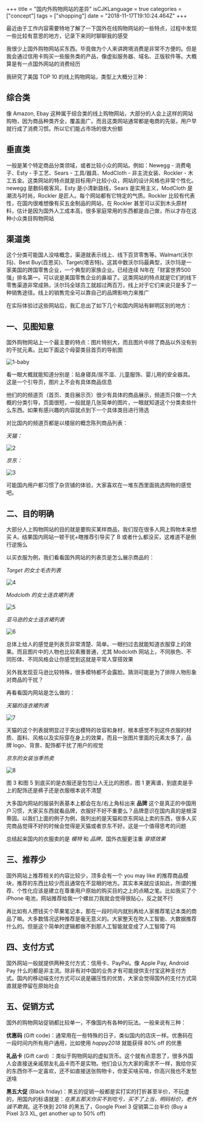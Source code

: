 +++
title = "国内外购物网站的差异"
isCJKLanguage = true
categories = ["concept"]
tags = ["shopping"]
date = "2018-11-17T19:10:24.464Z"
+++

最近由于工作内容需要特地了解了一下国外在线购物网站的一些特点，过程中发现一些比较有意思的地方，记录下来同时聊聊我的感受

我很少上国外购物网站买东西。毕竟做为个人来讲跨境消费是非常不方便的。但是我会通过信用卡购买一些服务类的产品，像虚拟服务器、域名、正版软件等。大概算是有一点国外网站的消费经历

我研究了美国 TOP 10 的线上购物网站，类型上大概分三种：

## 综合类

像 Amazon, Ebay 这种属于综合类的线上购物网站，大部分的人会上这样的网站购物，因为商品种类齐全，覆盖面广。而且这类网站通常都是电商的先驱，用户早就行成了消费习惯。所以它们能占市场的很大份额

## 垂直类

一般是某个特定商品分类领域，或者比较小众的网站。例如：Newegg - 消费电子、Esty - 手工艺、Sears - 工具/器具、ModCloth - 非主流女装、Rockler - 木工五金。这类网站的特点就是目标用户比较小众，网站的设计风格也非常个性化。newegg 是数码极客风，Esty 是小清新路线，Sears 是实用主义，ModCloth 是潮流与时尚，Rockler 是匠人。每个网站都有它特定的气质。Rockler 比较有代表性，在国内很难想像有买五金制品的网站，在 Rockler 甚至可以买到木头原材料，估计是因为国外人工成本高，很多家庭常用的东西都是自己做，所以才存在这种小众类目购物网站

## 渠道类

这个分类可能国人没啥概念，渠道就表示线上、线下百货零售等。Walmart(沃尔玛)、Best Buy(百思买)、Target(塔吉特)。这其中数沃尔玛最典型，沃尔玛是一家美国的跨国零售企业，一个典型的家族企业。已经连续 N年在「财富世界500强」排名第一。可以说是美国零售企业的鼻祖了。这类网站的特点就是它们的线下零售渠道非常成熟，沃尔玛全球员工就超过两百万，线上对于它们来说只是多了一种销售途径。线上的销售完全可以靠自己的品牌影响力来推广

在实际体验过这些网站后，我汇总出了如下几个和国内网站有鲜明区别的地方：

## 一、见图知意

国外购物网站上一个最主要的特点：图片特别大，而且图片中除了商品以外没有别的干扰元素。比如下面这个母婴类目首页的导航图

![1-baby](https://img10.360buyimg.com/devfe/jfs/t27766/157/1846789565/232488/e8057cb4/5befdb3aNb3e9b6c5.jpg)

看一眼大概就能知道分别是：贴身寝具/尿不湿、儿童服饰、婴儿用的安全器具。这是一个引导页，图片上不会有具体商品信息

他们的的频道页（首页、类目展示页）很少有具体的商品展示，频道页只做一个大概的分类引导，页面很短，一般就是几张简单的图片，一眼就知道这个分类卖些什么东西。如果有感兴趣的内容就点到下一个具体类目进行筛选

对比国内的频道页都是以楼层的概念陈列商品列表：

*天猫：*

![2](https://img30.360buyimg.com/devfe/jfs/t27016/6/1877215244/218953/545e30f8/5befe09cN27258cb2.jpg)

*京东：*

![3](https://img20.360buyimg.com/devfe/jfs/t26719/241/1900487066/122604/c6b8ecd7/5befe110Nc4bee940.jpg)

可能国内用户都习惯了杂货铺的体验，大家喜欢在一堆东西里面挑选购物的感觉吧。

## 二、目的明确

大部分人上购物网站的目的就是要购买某样商品，我们现在很多人网上购物本来想买 A，结果国内网站一顿干扰+瞎推荐引导买了 B 或者什么都没买，这难道不是倒行逆施么

以买衣服为例，我们看看国外网站的列表页是怎么展示商品的：

*Target 的女士毛衣列表*

![4](https://img12.360buyimg.com/devfe/jfs/t28819/338/343314321/120843/2178ef25/5befe81fN2f2191e1.jpg)

*Modcloth 的女士连衣裙列表*

![5](https://img12.360buyimg.com/devfe/jfs/t26242/277/1886054701/161109/83518a14/5befe90fN2c5ee49b.jpg)

*亚马逊的女士连衣裙列表*

![6](https://img14.360buyimg.com/devfe/jfs/t30616/134/329588485/146048/60789f18/5befea0bN2c2312e8.jpg)

总体上给人的感觉是列表页非常清楚、简单。一眼扫过去就能知道衣服穿上的效果。而且图片中的人物也比较素雅普通，尤其 Modcloth 网站上，不同肤色、不同形体、不同风格会让你感觉到这就是平常人穿搭效果

另外我发现亚马逊比较特殊，很多模特都不会露脸。猜测可能是为了排除人物形象对商品的干扰？

再看看国内网站是怎么做的：

*天猫的连衣裙列表*

![7](https://img11.360buyimg.com/devfe/jfs/t26797/231/1839438911/255736/494048cd/5befedcaNd7706a3d.jpg)

天猫的这个列表就明显过于突出模特的妆容和身材，根本感觉不到这件衣服的材质、面料、风格以及实际穿在身上的效果，而且一张图片里面的元素太多了，品牌 logo、背景、配饰都干扰了用户的视觉

*京东的女装当季热卖*

![8](https://img11.360buyimg.com/devfe/jfs/t30151/331/327872197/211139/31fb4643/5befef3cN3f72cb58.jpg)

图 3 和图 5 到底买的是衣服还是包包让人无比的困惑，图 1 更离谱，到底卖是手上的配饰还是裤子还是衣服根本说不清楚

大多国内网站的服装列表基本上都会在左/右上角标出来 **品牌** 这个是真正的中国用户习惯，大家买东西就看品牌，衣服好不好不重要么？品牌意识在国内真的是根深蒂固。以我们上面的例子为例，我列出的是天猫和京东网站上卖的东西，很多人买完商品觉得不好的时候会觉得是天猫或者京东不好。这是一个值得思考的问题

总结起来国内的衣服卖的是 *模特* 和 *品牌*，国外衣服更注重 *穿搭效果*

## 三、推荐少

国外网站上推荐相关的内容比较少，顶多会有一个 you may like 的推荐商品模块，推荐的东西比较少而且通常在不显眼的地方。其实本来就应该如此，所谓的推荐、个性化应该是建立在尊重用户原始的购买目的之上的点睛之笔。比如我买了个 iPhone 电池，网站推荐给我一个螺丝刀我就会觉得很贴心，反之就不行

再比如有人攒钱买个苹果笔记本，那在一段时间内就别再给人家推荐笔记本类的商品了嘛。大多数情况这种推荐是毫无意义的。大家整天在吹人工智能、大数据推荐什么的。但是这个简单的逻辑都做不到那人工智能就变成了人工智障了吗

## 四、支付方式

国外网站一般就提供两种支付方式：信用卡、PayPal。像 Apple Pay, Android Pay 什么的都是非主流。除非有对中国的业务才有可能提供支付宝这种支付方式。国内的移动端支付方式可以说是碾压性的优势，大家会觉得国外的支付方式简直就是停留在原始社会

## 五、促销方式

国外的购物网站促销都比较单一，不像国内有各种的玩法。一般来说有三种：

**优惠码** (Gift code)：通常用在一些特殊的日子，类似国内的店庆一样。优惠码在一段时间内所有用户通用，比如使用 *happy2018* 就能获得 80% off 的优惠

**礼品卡** (Gift card) ：类似于购物网站的虚拟货币。这个就有点意思了，很多外国人会直接送亲戚朋友礼品卡而不是实物。他们会认为大家的需求不一样，我给你买的东西你不一定喜欢，还不如直接送张购物卡，你爱买啥买啥，你高兴我也不发愁送啥

**黑五大促** (Black friday)：黑五的促销一般都是实打实的打折甚至半价，不玩虚的，用国内的标语就是：*在黑五那天你买不到吃亏，买不了上当，明码标价，老外诚不欺我*。这不快到 2018 的黑五了，Google Pixel 3 促销第二台半价 (Buy a Pixel 3/3 XL, get another up to 50% off)
